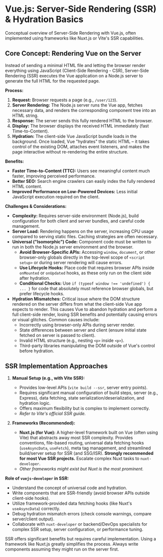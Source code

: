 # Vue.js: Server-Side Rendering (SSR) & Hydration Basics

Conceptual overview of Server-Side Rendering with Vue.js, often implemented using frameworks like Nuxt.js or Vite's SSR capabilities.

## Core Concept: Rendering Vue on the Server

Instead of sending a minimal HTML file and letting the browser render everything using JavaScript (Client-Side Rendering - CSR), Server-Side Rendering (SSR) executes the Vue application on a Node.js server to generate the full HTML for the requested page.

**Process:**

1.  **Request:** Browser requests a page (e.g., `/user/123`).
2.  **Server Rendering:** The Node.js server runs the Vue app, fetches necessary data, and renders the corresponding component tree into an HTML string.
3.  **Response:** The server sends this fully rendered HTML to the browser.
4.  **Display:** The browser displays the received HTML immediately (fast Time-to-Content).
5.  **Hydration:** The client-side Vue JavaScript bundle loads in the background. Once loaded, Vue "hydrates" the static HTML – it takes control of the existing DOM, attaches event listeners, and makes the page interactive without re-rendering the entire structure.

**Benefits:**

*   **Faster Time-to-Content (TTC):** Users see meaningful content much faster, improving perceived performance.
*   **Better SEO:** Search engine crawlers can easily index the fully rendered HTML content.
*   **Improved Performance on Low-Powered Devices:** Less initial JavaScript execution required on the client.

**Challenges & Considerations:**

*   **Complexity:** Requires server-side environment (Node.js), build configuration for both client and server bundles, and careful code management.
*   **Server Load:** Rendering happens on the server, increasing CPU usage compared to serving static files. Caching strategies are often necessary.
*   **Universal ("Isomorphic") Code:** Component code must be written to run in both the Node.js server environment and the browser.
    *   **Avoid Browser-Specific APIs:** Accessing `window`, `document`, or other browser-only globals directly in the top-level scope of `<script setup>` or during server rendering will cause errors.
    *   **Use Lifecycle Hooks:** Place code that requires browser APIs inside `onMounted` or `onUpdated` hooks, as these only run on the client side after hydration.
    *   **Conditional Checks:** Use `if (typeof window !== 'undefined') { ... }` for code that absolutely must reference browser globals, but prefer lifecycle hooks.
*   **Hydration Mismatches:** Critical issue where the DOM structure rendered on the server differs from what the client-side Vue app expects to render. This causes Vue to abandon hydration and perform a full client-side render, losing SSR benefits and potentially causing errors or visual glitches. Common causes include:
    *   Incorrectly using browser-only APIs during server render.
    *   State differences between server and client (ensure initial state fetched on server is passed to client).
    *   Invalid HTML structure (e.g., nesting `<p>` inside `<p>`).
    *   Third-party libraries manipulating the DOM outside of Vue's control before hydration.

## SSR Implementation Approaches

1.  **Manual Setup (e.g., with Vite SSR):**
    *   Provides low-level APIs (`vite build --ssr`, server entry points).
    *   Requires significant manual configuration of build steps, server (e.g., Express), data fetching, state serialization/deserialization, and hydration logic.
    *   Offers maximum flexibility but is complex to implement correctly.
    *   *Refer to Vite's official SSR guide.*

2.  **Frameworks (Recommended):**
    *   **Nuxt.js (for Vue):** A higher-level framework built on Vue (often using Vite) that abstracts away most SSR complexity. Provides conventions, file-based routing, universal data fetching hooks (`useAsyncData`, `useFetch`), meta tag management, and streamlined build/server setup for SSR (and SSG/ISR). **Strongly recommended for most Vue SSR projects.** Escalate complex Nuxt tasks to `nuxt-developer`.
    *   *Other frameworks might exist but Nuxt is the most prominent.*

**Role of `vuejs-developer` in SSR:**

*   Understand the concept of universal code and hydration.
*   Write components that are SSR-friendly (avoid browser APIs outside client-side hooks).
*   Utilize framework-provided data fetching hooks (like Nuxt's `useAsyncData`) correctly.
*   Debug hydration mismatch errors (check console warnings, compare server/client output).
*   Collaborate with `nuxt-developer` or backend/DevOps specialists for complex SSR setup, server configuration, or performance tuning.

SSR offers significant benefits but requires careful implementation. Using a framework like Nuxt.js greatly simplifies the process. Always write components assuming they might run on the server first.